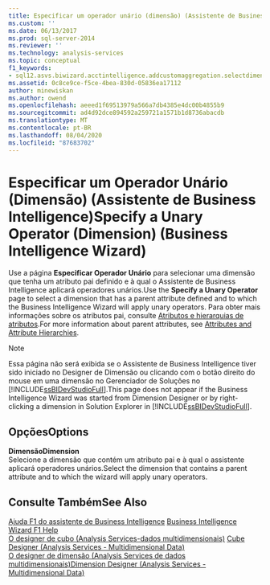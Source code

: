 ```yaml
---
title: Especificar um operador unário (dimensão) (Assistente de Business Intelligence) | Microsoft Docs
ms.custom: ''
ms.date: 06/13/2017
ms.prod: sql-server-2014
ms.reviewer: ''
ms.technology: analysis-services
ms.topic: conceptual
f1_keywords:
- sql12.asvs.biwizard.acctintelligence.addcustomaggregation.selectdimension.f1
ms.assetid: 0c8ce9ce-f5ce-4bea-830d-05836ea17112
author: minewiskan
ms.author: owend
ms.openlocfilehash: aeeed1f69513979a566a7db4385e4dc00b4855b9
ms.sourcegitcommit: ad4d92dce894592a259721a1571b1d8736abacdb
ms.translationtype: MT
ms.contentlocale: pt-BR
ms.lasthandoff: 08/04/2020
ms.locfileid: "87683702"
---
```

# <a name="specify-a-unary-operator-dimension-business-intelligence-wizard"></a><span data-ttu-id="3b734-102">Especificar um Operador Unário (Dimensão) (Assistente de Business Intelligence)</span><span class="sxs-lookup"><span data-stu-id="3b734-102">Specify a Unary Operator (Dimension) (Business Intelligence Wizard)</span></span>
  <span data-ttu-id="3b734-103">Use a página **Especificar Operador Unário** para selecionar uma dimensão que tenha um atributo pai definido e à qual o Assistente de Business Intelligence aplicará operadores unários.</span><span class="sxs-lookup"><span data-stu-id="3b734-103">Use the **Specify a Unary Operator** page to select a dimension that has a parent attribute defined and to which the Business Intelligence Wizard will apply unary operators.</span></span> <span data-ttu-id="3b734-104">Para obter mais informações sobre os atributos pai, consulte [Atributos e hierarquias de atributos](multidimensional-models-olap-logical-dimension-objects/attributes-and-attribute-hierarchies.md).</span><span class="sxs-lookup"><span data-stu-id="3b734-104">For more information about parent attributes, see [Attributes and Attribute Hierarchies](multidimensional-models-olap-logical-dimension-objects/attributes-and-attribute-hierarchies.md).</span></span>  
  
> [!NOTE]  
>  <span data-ttu-id="3b734-105">Essa página não será exibida se o Assistente de Business Intelligence tiver sido iniciado no Designer de Dimensão ou clicando com o botão direito do mouse em uma dimensão no Gerenciador de Soluções no [!INCLUDE[ssBIDevStudioFull](../includes/ssbidevstudiofull-md.md)].</span><span class="sxs-lookup"><span data-stu-id="3b734-105">This page does not appear if the Business Intelligence Wizard was started from Dimension Designer or by right-clicking a dimension in Solution Explorer in [!INCLUDE[ssBIDevStudioFull](../includes/ssbidevstudiofull-md.md)].</span></span>  
  
## <a name="options"></a><span data-ttu-id="3b734-106">Opções</span><span class="sxs-lookup"><span data-stu-id="3b734-106">Options</span></span>  
 <span data-ttu-id="3b734-107">**Dimensão**</span><span class="sxs-lookup"><span data-stu-id="3b734-107">**Dimension**</span></span>  
 <span data-ttu-id="3b734-108">Selecione a dimensão que contém um atributo pai e à qual o assistente aplicará operadores unários.</span><span class="sxs-lookup"><span data-stu-id="3b734-108">Select the dimension that contains a parent attribute and to which the wizard will apply unary operators.</span></span>  
  
## <a name="see-also"></a><span data-ttu-id="3b734-109">Consulte Também</span><span class="sxs-lookup"><span data-stu-id="3b734-109">See Also</span></span>  
 <span data-ttu-id="3b734-110">[Ajuda F1 do assistente de Business Intelligence](business-intelligence-wizard-f1-help.md) </span><span class="sxs-lookup"><span data-stu-id="3b734-110">[Business Intelligence Wizard F1 Help](business-intelligence-wizard-f1-help.md) </span></span>  
 <span data-ttu-id="3b734-111">[O designer de cubo &#40;Analysis Services-dados multidimensionais&#41;](cube-designer-analysis-services-multidimensional-data.md) </span><span class="sxs-lookup"><span data-stu-id="3b734-111">[Cube Designer &#40;Analysis Services - Multidimensional Data&#41;](cube-designer-analysis-services-multidimensional-data.md) </span></span>  
 [<span data-ttu-id="3b734-112">O designer de dimensão &#40;Analysis Services de dados multidimensionais&#41;</span><span class="sxs-lookup"><span data-stu-id="3b734-112">Dimension Designer &#40;Analysis Services - Multidimensional Data&#41;</span></span>](dimension-designer-analysis-services-multidimensional-data.md)  
  
  
